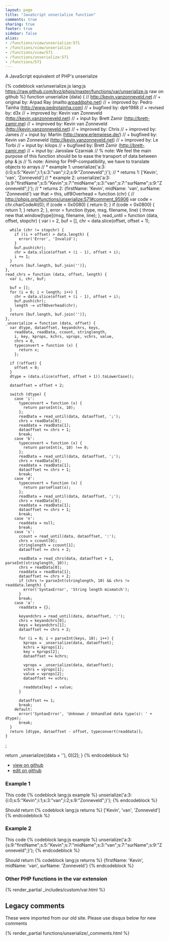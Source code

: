 ```yaml
---
layout: page
title: "JavaScript unserialize function"
comments: true
sharing: true
footer: true
sidebar: false
alias:
- /functions/view/unserialize:571
- /functions/view/unserialize
- /functions/view/571
- /functions/unserialize:571
- /functions/571
---
```

<!-- Generated by Rakefile:build -->
A JavaScript equivalent of PHP's unserialize

{% codeblock var/unserialize.js lang:js https://raw.github.com/kvz/phpjs/master/functions/var/unserialize.js raw on github %}
function unserialize (data) {
  // http://kevin.vanzonneveld.net
  // +     original by: Arpad Ray (mailto:arpad@php.net)
  // +     improved by: Pedro Tainha (http://www.pedrotainha.com)
  // +     bugfixed by: dptr1988
  // +      revised by: d3x
  // +     improved by: Kevin van Zonneveld (http://kevin.vanzonneveld.net)
  // +        input by: Brett Zamir (http://brett-zamir.me)
  // +     improved by: Kevin van Zonneveld (http://kevin.vanzonneveld.net)
  // +     improved by: Chris
  // +     improved by: James
  // +        input by: Martin (http://www.erlenwiese.de/)
  // +     bugfixed by: Kevin van Zonneveld (http://kevin.vanzonneveld.net)
  // +     improved by: Le Torbi
  // +     input by: kilops
  // +     bugfixed by: Brett Zamir (http://brett-zamir.me)
  // +      input by: Jaroslaw Czarniak
  // %            note: We feel the main purpose of this function should be to ease the transport of data between php & js
  // %            note: Aiming for PHP-compatibility, we have to translate objects to arrays
  // *       example 1: unserialize('a:3:{i:0;s:5:"Kevin";i:1;s:3:"van";i:2;s:9:"Zonneveld";}');
  // *       returns 1: ['Kevin', 'van', 'Zonneveld']
  // *       example 2: unserialize('a:3:{s:9:"firstName";s:5:"Kevin";s:7:"midName";s:3:"van";s:7:"surName";s:9:"Zonneveld";}');
  // *       returns 2: {firstName: 'Kevin', midName: 'van', surName: 'Zonneveld'}
  var that = this,
    utf8Overhead = function (chr) {
      // http://phpjs.org/functions/unserialize:571#comment_95906
      var code = chr.charCodeAt(0);
      if (code < 0x0080) {
        return 0;
      }
      if (code < 0x0800) {
        return 1;
      }
      return 2;
    },
    error = function (type, msg, filename, line) {
      throw new that.window[type](msg, filename, line);
    },
    read_until = function (data, offset, stopchr) {
      var i = 2, buf = [], chr = data.slice(offset, offset + 1);

      while (chr != stopchr) {
        if ((i + offset) > data.length) {
          error('Error', 'Invalid');
        }
        buf.push(chr);
        chr = data.slice(offset + (i - 1), offset + i);
        i += 1;
      }
      return [buf.length, buf.join('')];
    },
    read_chrs = function (data, offset, length) {
      var i, chr, buf;

      buf = [];
      for (i = 0; i < length; i++) {
        chr = data.slice(offset + (i - 1), offset + i);
        buf.push(chr);
        length -= utf8Overhead(chr);
      }
      return [buf.length, buf.join('')];
    },
    _unserialize = function (data, offset) {
      var dtype, dataoffset, keyandchrs, keys, 
        readdata, readData, ccount, stringlength, 
        i, key, kprops, kchrs, vprops, vchrs, value,
        chrs = 0, 
        typeconvert = function (x) {
          return x;
        };

      if (!offset) {
        offset = 0;
      }
      dtype = (data.slice(offset, offset + 1)).toLowerCase();

      dataoffset = offset + 2;

      switch (dtype) {
        case 'i':
          typeconvert = function (x) {
            return parseInt(x, 10);
          };
          readData = read_until(data, dataoffset, ';');
          chrs = readData[0];
          readdata = readData[1];
          dataoffset += chrs + 1;
          break;
        case 'b':
          typeconvert = function (x) {
            return parseInt(x, 10) !== 0;
          };
          readData = read_until(data, dataoffset, ';');
          chrs = readData[0];
          readdata = readData[1];
          dataoffset += chrs + 1;
          break;
        case 'd':
          typeconvert = function (x) {
            return parseFloat(x);
          };
          readData = read_until(data, dataoffset, ';');
          chrs = readData[0];
          readdata = readData[1];
          dataoffset += chrs + 1;
          break;
        case 'n':
          readdata = null;
          break;
        case 's':
          ccount = read_until(data, dataoffset, ':');
          chrs = ccount[0];
          stringlength = ccount[1];
          dataoffset += chrs + 2;

          readData = read_chrs(data, dataoffset + 1, parseInt(stringlength, 10));
          chrs = readData[0];
          readdata = readData[1];
          dataoffset += chrs + 2;
          if (chrs != parseInt(stringlength, 10) && chrs != readdata.length) {
            error('SyntaxError', 'String length mismatch');
          }
          break;
        case 'a':
          readdata = {};

          keyandchrs = read_until(data, dataoffset, ':');
          chrs = keyandchrs[0];
          keys = keyandchrs[1];
          dataoffset += chrs + 2;

          for (i = 0; i < parseInt(keys, 10); i++) {
            kprops = _unserialize(data, dataoffset);
            kchrs = kprops[1];
            key = kprops[2];
            dataoffset += kchrs;

            vprops = _unserialize(data, dataoffset);
            vchrs = vprops[1];
            value = vprops[2];
            dataoffset += vchrs;

            readdata[key] = value;
          }

          dataoffset += 1;
          break;
        default:
          error('SyntaxError', 'Unknown / Unhandled data type(s): ' + dtype);
          break;
      }
      return [dtype, dataoffset - offset, typeconvert(readdata)];
    }
  ;

  return _unserialize((data + ''), 0)[2];
}
{% endcodeblock %}

 - [view on github](https://github.com/kvz/phpjs/blob/master/functions/var/unserialize.js)
 - [edit on github](https://github.com/kvz/phpjs/edit/master/functions/var/unserialize.js)

### Example 1
This code
{% codeblock lang:js example %}
unserialize('a:3:{i:0;s:5:"Kevin";i:1;s:3:"van";i:2;s:9:"Zonneveld";}');
{% endcodeblock %}

Should return
{% codeblock lang:js returns %}
['Kevin', 'van', 'Zonneveld']
{% endcodeblock %}

### Example 2
This code
{% codeblock lang:js example %}
unserialize('a:3:{s:9:"firstName";s:5:"Kevin";s:7:"midName";s:3:"van";s:7:"surName";s:9:"Zonneveld";}');
{% endcodeblock %}

Should return
{% codeblock lang:js returns %}
{firstName: 'Kevin', midName: 'van', surName: 'Zonneveld'}
{% endcodeblock %}


### Other PHP functions in the var extension
{% render_partial _includes/custom/var.html %}
## Legacy comments
These were imported from our old site. Please use disqus below for new comments
<div style="overflow-y: scroll; max-height: 500px;">
{% render_partial functions/unserialize/_comments.html %}
</div>
